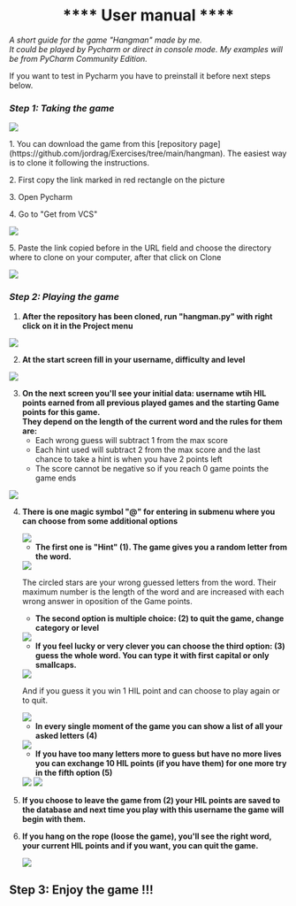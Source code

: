 # <center> **** User manual **** </center>

*A short guide for the game "Hangman" made by me.\
It could be played by Pycharm or direct in console mode.
My examples will be from PyCharm Community Edition.*

If you want to test in Pycharm you have to preinstall it before next steps below.

### *Step 1: Taking the game*

<img src="images/Manual_hangman_1.jpg">

<p> 1. You can download the game from this [repository page](https://github.com/jordrag/Exercises/tree/main/hangman).
The easiest way is to clone it following the instructions.
<p> 2. First copy the link marked in red rectangle on the picture
<p> 3. Open Pycharm
<p> 4. Go to "Get from VCS"

<p> <img src="images/Manual_hangman_2.jpg">

<p> 5. Paste the link copied before in the URL field and choose the directory where to clone on your computer, after that click on Clone

<p> <img src="images/Manual_hangman_3.jpg">

### *Step 2: Playing the game*

1. **After the repository has been cloned, run "hangman.py" with right click on it in the Project menu** 

<p></p>

<img src="images/Manual_hangman_4.1.jpg">

2. **At the start screen fill in your username, difficulty and level**

<p> <img src="images/Manual_hangman_5.jpg">

3. **On the next screen you'll see your initial data: username wtih HIL points earned from all previous played games and the starting Game points for this game. \
They depend on the length of the current word and the rules for them are:**
   * Each wrong guess will subtract 1 from the max score
   * Each hint used will subtract 2 from the max score and the last chance to take a hint is when you have 2 points left
   * The score cannot be negative so if you reach 0 game points the game ends

<p> <img src="images/Manual_hangman_6.jpg">

4. **There is one magic symbol **"@"** for entering in submenu where you can choose from some additional options**
    
   <img src="images/Manual_hangman_7.jpg">
   
    * **The first one is "Hint" (1). The game gives you a random letter from the word.**
   
    <img src="images/Manual_hangman_8.jpg">
   
    The circled stars are your wrong guessed letters from the word. Their maximum number is the length of the word and are increased with each wrong answer in oposition of the Game points.
    * **The second option is multiple choice: (2) to quit the game, change category or level**
   
    <img src="images/Manual_hangman_9.jpg">
    
    * **If you feel lucky or very clever you can choose the third option: (3) guess the whole word. You can type it with first capital or only smallcaps.**

    <img src="images/Manual_hangman_12.jpg">

    And if you guess it you win 1 HIL point and can choose to play again or to quit.

    <img src="images/Manual_hangman_13.jpg">

    * **In every single moment of the game you can show a list of all your asked letters (4)**

    <img src="images/Manual_hangman_11.jpg">

    * **If you have too many letters more to guess but have no more lives you can exchange 10 HIL points (if you have them) for one more try in the fifth option (5)**
    
    <img src="images/Manual_hangman_14.jpg">
   
    <img src="images/Manual_hangman_15.jpg">
   
5. **If you choose to leave the game from (2) your HIL points are saved to the database and next time you play with this username the game will begin with them.**
6. **If you hang on the rope (loose the game), you'll see the right word, your current HIL points and if you want, you can quit the game.**

    <img src="images/Manual_hangman_16.jpg">
   
## Step 3: Enjoy the game !!!